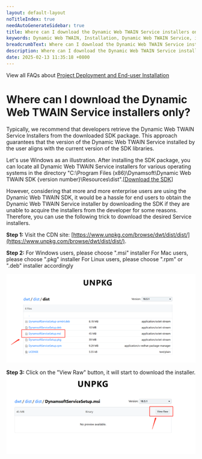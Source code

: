 ```yaml
---
layout: default-layout
noTitleIndex: true
needAutoGenerateSidebar: true
title: Where can I download the Dynamic Web TWAIN Service installers only?
keywords: Dynamic Web TWAIN, Installation, Dynamic Web TWAIN Service, installer
breadcrumbText: Where can I download the Dynamic Web TWAIN Service installers only?
description: Where can I download the Dynamic Web TWAIN Service installers only?
date: 2025-02-13 11:35:18 +0800
---
```


View all FAQs about [Project Deployment and End-user Installation](
https://www.dynamsoft.com/web-twain/docs/faq/#project-deployment-and-end-user-installation)

# Where can I download the Dynamic Web TWAIN Service installers only?

Typically, we recommend that developers retrieve the Dynamic Web TWAIN Service Installers from the downloaded SDK package. This approach guarantees that the version of the Dynamic Web TWAIN Service installed by the user aligns with the current version of the SDK libraries. 

Let's use Windows as an illustration. After installing the SDK package, you can locate all Dynamic Web TWAIN Service installers for various operating systems in the directory "C:\Program Files (x86)\Dynamsoft\Dynamic Web TWAIN SDK {version number}\Resources\dist".[[Download the SDK](https://www.dynamsoft.com/web-twain/downloads/)]

However, considering that more and more enterprise users are using the Dynamic Web TWAIN SDK, it would be a hassle for end users to obtain the Dynamic Web TWAIN Service installer by downloading the SDK if they are unable to acquire the installers from the developer for some reasons. Therefore, you can use the following trick to download the desired Service installers.

**Step 1:**
Visit the CDN site: [https://www.unpkg.com/browse/dwt/dist/dist/](https://www.unpkg.com/browse/dwt/dist/dist/).

**Step 2:**
For Windows users, please choose ".msi" installer
For Mac users, please choose ".pkg" installer
For Linux users, please choose ".rpm" or ".deb" installer accordingly

![download_installer](/assets/imgs/download_msi_from_cdn.png)

**Step 3:**
Click on the "View Raw" button, it will start to download the installer.
![download_raw](/assets/imgs/download_view_raw.png)